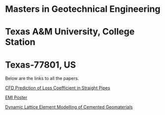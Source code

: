 # Masters in Geotechnical Engineering
# Texas A&M University, College Station
# Texas-77801, US

Below are the links to all the papers.


[CFD Prediction of Loss Coefficient in Straight Pipes](https://github.com/shahbaz10ahmad/shahbaz10ahmad.github.io/raw/master/haroon2017.pdf)

[EMI Poster](https://github.com/shahbaz10ahmad/shahbaz10ahmad.github.io/raw/master/EMI%202019%20%5Bposter%5D-compressed.pdf)

[Dynamic Lattice Element Modelling of Cemented Geomaterials](https://github.com/shahbaz10ahmad/shahbaz10ahmad.github.io/raw/master/469423_1_En_53_Chapter_Author%20(2).pdf)
